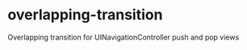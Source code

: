 overlapping-transition
======================

Overlapping transition for UINavigationController push and pop views
